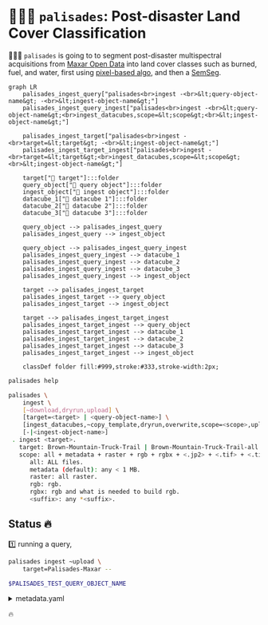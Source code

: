 # 🧑🏽‍🚒 `palisades`: Post-disaster Land Cover Classification

🧑🏽‍🚒 `palisades` is going to to segment post-disaster multispectral acquisitions from [Maxar Open Data](https://github.com/kamangir/blue-geo/tree/main/blue_geo/catalog/maxar_open_data) into land cover classes such as burned, fuel, and water, first using [pixel-based algo](https://xgboost.readthedocs.io/en/stable/), and then a [SemSeg](https://github.com/kamangir/roofAI).

```mermaid
graph LR
    palisades_ingest_query["palisades<br>ingest -<br>&lt;query-object-name&gt; -<br>&lt;ingest-object-name&gt;"]
    palisades_ingest_query_ingest["palisades<br>ingest -<br>&lt;query-object-name&gt;<br>ingest_datacubes,scope=&lt;scope&gt;<br>&lt;ingest-object-name&gt;"]

    palisades_ingest_target["palisades<br>ingest -<br>target=&lt;target&gt; -<br>&lt;ingest-object-name&gt;"]
    palisades_ingest_target_ingest["palisades<br>ingest -<br>target=&lt;target&gt;<br>ingest_datacubes,scope=&lt;scope&gt;<br>&lt;ingest-object-name&gt;"]

    target["🎯 target"]:::folder
    query_object["📂 query object"]:::folder
    ingest_object["📂 ingest object"]:::folder
    datacube_1["🧊 datacube 1"]:::folder
    datacube_2["🧊 datacube 2"]:::folder
    datacube_3["🧊 datacube 3"]:::folder

    query_object --> palisades_ingest_query
    palisades_ingest_query --> ingest_object

    query_object --> palisades_ingest_query_ingest
    palisades_ingest_query_ingest --> datacube_1
    palisades_ingest_query_ingest --> datacube_2
    palisades_ingest_query_ingest --> datacube_3
    palisades_ingest_query_ingest --> ingest_object

    target --> palisades_ingest_target
    palisades_ingest_target --> query_object
    palisades_ingest_target --> ingest_object

    target --> palisades_ingest_target_ingest
    palisades_ingest_target_ingest --> query_object
    palisades_ingest_target_ingest --> datacube_1
    palisades_ingest_target_ingest --> datacube_2
    palisades_ingest_target_ingest --> datacube_3
    palisades_ingest_target_ingest --> ingest_object

    classDef folder fill:#999,stroke:#333,stroke-width:2px;
```

```bash
palisades help
```

```bash
palisades \
	ingest \
	[~download,dryrun,upload] \
	[target=<target> | <query-object-name>] \
	[ingest_datacubes,~copy_template,dryrun,overwrite,scope=<scope>,upload] \
	[-|<ingest-object-name>]
 . ingest <target>.
   target: Brown-Mountain-Truck-Trail | Brown-Mountain-Truck-Trail-all | Brown-Mountain-Truck-Trail-test | Palisades-Maxar | Palisades-Maxar-test
   scope: all + metadata + raster + rgb + rgbx + <.jp2> + <.tif> + <.tiff>
      all: ALL files.
      metadata (default): any < 1 MB.
      raster: all raster.
      rgb: rgb.
      rgbx: rgb and what is needed to build rgb.
      <suffix>: any *<suffix>.
```

## Status 🔥

1️⃣ running a query,

```bash
palisades ingest ~upload \
	target=Palisades-Maxar --
```

```bash
$PALISADES_TEST_QUERY_OBJECT_NAME
```

<details>
<summary>metadata.yaml</summary>

```yaml
datacube_id:
- datacube-maxar_open_data-WildFires-LosAngeles-Jan-2025-11-031311102212-103001010B9A1B00
- datacube-maxar_open_data-WildFires-LosAngeles-Jan-2025-11-031311102213-103001010B9A1B00
- datacube-maxar_open_data-WildFires-LosAngeles-Jan-2025-11-031311102212-103001010C7D2D00
- datacube-maxar_open_data-WildFires-LosAngeles-Jan-2025-11-031311102213-103001010C7D2D00
- datacube-maxar_open_data-WildFires-LosAngeles-Jan-2025-11-031311102212-10400100A06B8000
- datacube-maxar_open_data-WildFires-LosAngeles-Jan-2025-11-031311102213-10400100A06B8000
- datacube-maxar_open_data-WildFires-LosAngeles-Jan-2025-11-031311102212-10400100A0B73800
- datacube-maxar_open_data-WildFires-LosAngeles-Jan-2025-11-031311102213-10400100A0B73800
- datacube-maxar_open_data-WildFires-LosAngeles-Jan-2025-11-031311102212-10400100A1AFE700
- datacube-maxar_open_data-WildFires-LosAngeles-Jan-2025-11-031311102213-10400100A1AFE700
```

</details>


🔥
